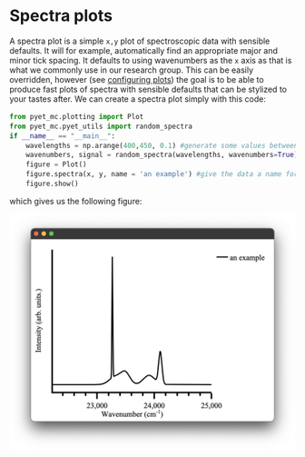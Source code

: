 # Spectra plots
A spectra plot is a simple `x,y` plot of spectroscopic data with sensible defaults. It will for example, automatically find an appropriate major and minor tick spacing. It defaults to using wavenumbers as the `x` axis as that is what we commonly use in our research group. This can be easily overridden, however (see [configuring plots](#configuring-plots)) the goal is to be able to produce fast plots of spectra with sensible defaults that can be stylized to your tastes after. 
We can create a spectra plot simply with this code:
```python
from pyet_mc.plotting import Plot
from pyet_mc.pyet_utils import random_spectra
if __name__ == "__main__":
    wavelengths = np.arange(400,450, 0.1) #generate some values between 400 and 450 nm
    wavenumbers, signal = random_spectra(wavelengths, wavenumbers=True)
    figure = Plot()
    figure.spectra(x, y, name = 'an example') #give the data a name for the legend
    figure.show()
```

which gives us the following figure:

<p align="center">
 <img width="700" alt="example spectra plot" src="../images/random_spectra_example.png">
</p>
